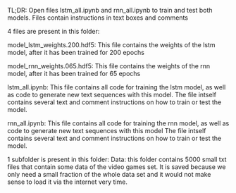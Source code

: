 TL;DR: Open files lstm_all.ipynb and rnn_all.ipynb to train and test both models. Files contain instructions in text boxes and comments


4 files are present in this folder:

model_lstm_weights.200.hdf5:
This file contains the weights of the lstm model, after it has been trained for 200 epochs

model_rnn_weights.065.hdf5:
This file contains the weights of the rnn model, after it has been trained for 65 epochs

lstm_all.ipynb:
This file contains all code for training the lstm model, as well as code to generate new text sequences with this model. 
The file intself contains several text and comment instructions on how to train or test the model.

rnn_all.ipynb:
This file contains all code for training the rnn model, as well as code to generate new text sequences with this model
The file intself contains several text and comment instructions on how to train or test the model.

1 subfolder is present in this folder:
Data:
this folder contains 5000 small txt files that contain some data of the video games set. It is saved because we only need a small 
fraction of the whole data set and it would not make sense to load it via the internet very time.
